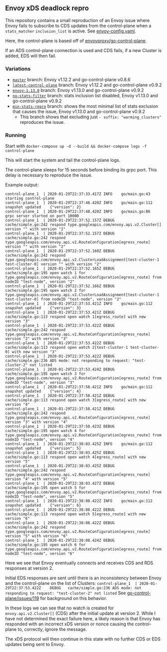 ## Envoy xDS deadlock repro

This repository contains a small reproduction of an Envoy issue where Envoy fails to subscribe to CDS updates from the control-plane when a `stats_matcher` `inclusion_list` is active.
See [envoy-config.yaml](https://github.com/dfjones/envoy-stats-filter-repro/blob/master/envoy-config.yaml#L14).

Here, the control-plane is based off of [envoyproxy/go-control-plane](https://github.com/envoyproxy/go-control-plane).

If an ADS control-plane connection is used and CDS fails, if a new Cluster is added, EDS will then fail.


### Variations

* [`master`](https://github.com/dfjones/envoy-stats-filter-repro/tree/master) branch: Envoy v1.12.2 and go-control-plane v0.8.6
* [`latest-control-plane`](https://github.com/dfjones/envoy-stats-filter-repro/tree/latest-control-plane) branch: Envoy v1.12.2 and go-control-plane v0.9.2
* [`envoy-1.13.0`](https://github.com/dfjones/envoy-stats-filter-repro/tree/envoy-1.13.0) branch: Envoy v1.13.0 and go-control-plane v0.9.2
* [`no-stats-filter`](https://github.com/dfjones/envoy-stats-filter-repro/tree/no-stats-filter) branch: stats inclusion list disabled, Envoy v1.13.0 and go-control-plane v0.9.2
* [`min-stats-repro`](https://github.com/dfjones/envoy-stats-filter-repro/tree/min-stats-repro) branch: shows the most minimal list of stats exclusion that causes the issue, Envoy v1.13.0 and go-control-plane v0.9.2
  * This branch shows that excluding just `- suffix: "warming_clusters"` reproduces the issue. 

### Running
Start with `docker-compose up -d --build && docker-compose logs -f control-plane`

This will start the system and tail the control-plane logs.

The control-plane sleeps for 15 seconds before binding its grpc port. 
This delay is necessary to reproduce the issue.

Example output:

```
control-plane_1  | 2020-01-29T22:37:33.417Z	INFO	go/main.go:43	starting control-plane
control-plane_1  | 2020-01-29T22:37:48.420Z	INFO	go/main.go:112	snapshot updated	{"version": 2}
control-plane_1  | 2020-01-29T22:37:48.420Z	INFO	go/main.go:86	grpc server started on port 10000
control-plane_1  | 2020-01-29T22:37:52.157Z	DEBUG	cache/simple.go:242	respond type.googleapis.com/envoy.api.v2.Cluster[] version "" with version "2"
control-plane_1  | 2020-01-29T22:37:52.157Z	DEBUG	cache/simple.go:242	respond type.googleapis.com/envoy.api.v2.RouteConfiguration[egress_route] version "" with version "2"
control-plane_1  | 2020-01-29T22:37:52.160Z	DEBUG	cache/simple.go:242	respond type.googleapis.com/envoy.api.v2.ClusterLoadAssignment[test-cluster-1 test-cluster-0] version "" with version "2"
control-plane_1  | 2020-01-29T22:37:52.165Z	DEBUG	cache/simple.go:195	open watch 1 for type.googleapis.com/envoy.api.v2.RouteConfiguration[egress_route] from nodeID "test-node", version "2"
control-plane_1  | 2020-01-29T22:37:52.166Z	DEBUG	cache/simple.go:195	open watch 2 for type.googleapis.com/envoy.api.v2.ClusterLoadAssignment[test-cluster-1 test-cluster-0] from nodeID "test-node", version "2"
control-plane_1  | 2020-01-29T22:37:53.421Z	INFO	go/main.go:112	snapshot updated	{"version": 3}
control-plane_1  | 2020-01-29T22:37:53.421Z	DEBUG	cache/simple.go:113	respond open watch 1[egress_route] with new version "3"
control-plane_1  | 2020-01-29T22:37:53.422Z	DEBUG	cache/simple.go:242	respond type.googleapis.com/envoy.api.v2.RouteConfiguration[egress_route] version "2" with version "3"
control-plane_1  | 2020-01-29T22:37:53.422Z	DEBUG	cache/simple.go:113	respond open watch 2[test-cluster-1 test-cluster-0] with new version "3"
control-plane_1  | 2020-01-29T22:37:53.422Z	DEBUG	cache/simple.go:236	ADS mode: not responding to request: "test-cluster-2" not listed
control-plane_1  | 2020-01-29T22:37:53.424Z	DEBUG	cache/simple.go:195	open watch 3 for type.googleapis.com/envoy.api.v2.RouteConfiguration[egress_route] from nodeID "test-node", version "3"
control-plane_1  | 2020-01-29T22:37:58.421Z	INFO	go/main.go:112	snapshot updated	{"version": 4}
control-plane_1  | 2020-01-29T22:37:58.421Z	DEBUG	cache/simple.go:113	respond open watch 3[egress_route] with new version "4"
control-plane_1  | 2020-01-29T22:37:58.421Z	DEBUG	cache/simple.go:242	respond type.googleapis.com/envoy.api.v2.RouteConfiguration[egress_route] version "3" with version "4"
control-plane_1  | 2020-01-29T22:37:58.423Z	DEBUG	cache/simple.go:195	open watch 4 for type.googleapis.com/envoy.api.v2.RouteConfiguration[egress_route] from nodeID "test-node", version "4"
control-plane_1  | 2020-01-29T22:38:03.425Z	INFO	go/main.go:112	snapshot updated	{"version": 5}
control-plane_1  | 2020-01-29T22:38:03.425Z	DEBUG	cache/simple.go:113	respond open watch 4[egress_route] with new version "5"
control-plane_1  | 2020-01-29T22:38:03.425Z	DEBUG	cache/simple.go:242	respond type.googleapis.com/envoy.api.v2.RouteConfiguration[egress_route] version "4" with version "5"
control-plane_1  | 2020-01-29T22:38:03.427Z	DEBUG	cache/simple.go:195	open watch 5 for type.googleapis.com/envoy.api.v2.RouteConfiguration[egress_route] from nodeID "test-node", version "5"
control-plane_1  | 2020-01-29T22:38:08.422Z	INFO	go/main.go:112	snapshot updated	{"version": 6}
control-plane_1  | 2020-01-29T22:38:08.422Z	DEBUG	cache/simple.go:113	respond open watch 5[egress_route] with new version "6"
control-plane_1  | 2020-01-29T22:38:08.422Z	DEBUG	cache/simple.go:242	respond type.googleapis.com/envoy.api.v2.RouteConfiguration[egress_route] version "5" with version "6"
control-plane_1  | 2020-01-29T22:38:08.424Z	DEBUG	cache/simple.go:195	open watch 6 for type.googleapis.com/envoy.api.v2.RouteConfiguration[egress_route] from nodeID "test-node", version "6"
```

Here we see that Envoy eventually connects and receives CDS and RDS responses at version 2.

Initial EDS responses are sent until there is an inconsistency between Envoy and the control-plane on the list of Clusters:
`control-plane_1  | 2020-01-29T22:37:53.422Z	DEBUG	cache/simple.go:236	ADS mode: not responding to request: "test-cluster-2" not listed`
See [go-control-plane/issues/119](https://github.com/envoyproxy/go-control-plane/issues/119) for background on this behavior.

In these logs we can see that no watch is created for `envoy.api.v2.Cluster[]` (CDS) after the initial update at version 2. 
While I have not determined the exact failure here, a likely reason is that Envoy has responded with an incorrect xDS version or nonce causing the control-plane to, correctly, ignore the message.

The xDS protocol will then continue in this state with no further CDS or EDS updates being sent to Envoy.




